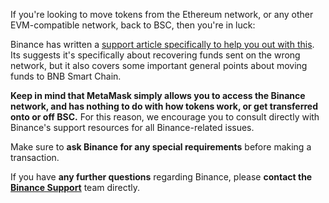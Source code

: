 If you're looking to move tokens from the Ethereum network, or any other EVM-compatible network, back to BSC, then you're in luck:


Binance has written a [support article specifically to help you out with this](https://academy.binance.com/en/articles/how-to-recover-crypto-transferred-to-the-wrong-network-on-binance). Its suggests it's specifically about recovering funds sent on the wrong network, but it also covers some important general points about moving funds to BNB Smart Chain. 


**Keep in mind that MetaMask simply allows you to access the Binance network, and has nothing to do with how tokens work, or get transferred onto or off BSC.** For this reason, we encourage you to consult directly with Binance's support resources for all Binance-related issues.


Make sure to **ask Binance for any special requirements** before making a transaction.


If you have **any further questions** regarding Binance, please **contact the** **[Binance Support](https://www.binance.com/en/support)** team directly.

